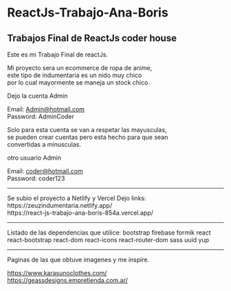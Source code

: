 # ReactJs-Trabajo-Ana-Boris
## Trabajos Final de ReactJs coder house

Este es mi Trabajo Final de reactJs.   

Mi proyecto sera un ecommerce de ropa de anime,   
este tipo de indumentaria es un nido muy chico  
por lo cual mayormente se maneja un stock chico.  


Dejo la cuenta Admin  

Email: Admin@hotmail.com  
Password: AdminCoder  

Solo para esta cuenta se van a respetar las mayusculas,  
se pueden crear cuentas pero esta hecho para que sean  
convertidas a minusculas.  

otro usuario Admin  
  
Email: coder@hotmail.com  
Password: coder123   


<hr>
Se subio el proyecto a Netlify y Vercel  
Dejo links:
<br>
https://zeuzindumentaria.netlify.app/
<br>
https://react-js-trabajo-ana-boris-854a.vercel.app/  

<hr>  
Listado de las dependencias que utilice:  
bootstrap   
firebase   
formik   
react   
react-bootstrap   
react-dom   
react-icons   
react-router-dom   
sass   
uuid   
yup    

<hr>
Paginas de las que obtuve imagenes y me inspire.  
   
https://www.karasunoclothes.com/   
https://geassdesigns.empretienda.com.ar/  
